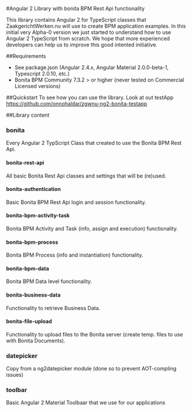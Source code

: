 #Angular 2 Library with bonita BPM Rest Api functionality

This library contains Angular 2 for TypeScript classes that ZaakgerichtWerken.nu will use to create BPM application examples. 
In this initial very Alpha-0 version we just started to understand how to use Angular 2 TypeScript from scratch. We hope that more
experienced developers can help us to improve this good intented initiative.

##Requirements
* See package.json (Angular 2.4.x, Angular Material 2.0.0-beta-1, Typescript 2.0.10, etc.)
* Bonita BPM Community 7.3.2 > or higher (never tested on Commercial Licensed versions)

##Quickstart
To see how you can use the library. Look at out testApp https://github.com/onnohaldar/zgwnu-ng2-bonita-testapp

##Library content
### bonita
Every Angular 2 TypScript Class that created to use the Bonita BPM Rest Api. 
#### bonita-rest-api
All basic Bonita Rest Api classes and settings that will be (re)used.
#### bonita-authentication
Basic Bonita BPM Rest Api login and session functionality.
#### bonita-bpm-activity-task
Bonita BPM Activity and Task (info, assign and execution) functionality.
#### bonita-bpm-process
Bonita BPM Process (info and instantiation) functionality.
#### bonita-bpm-data
Bonita BPM Data level functionality.
#### bonita-business-data
Functionality to retrieve Business Data.
#### bonita-file-upload
Functionality to upload files to the Bonita server (create temp. files to use with Bonita Documents).
### datepicker
Copy from a ng2datepicker module (done so to prevent AOT-compling issues)
### toolbar
Basic Angular 2 Material Toolbaar that we use for our applications
